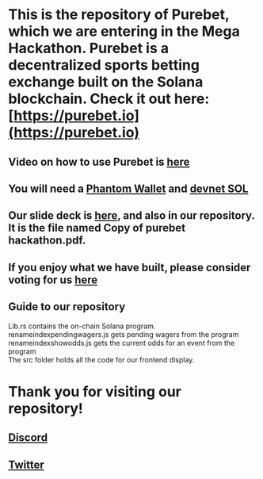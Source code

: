 # This is the repository of Purebet, which we are entering in the Mega Hackathon. Purebet is a decentralized sports betting exchange built on the Solana blockchain. Check it out here: [https://purebet.io](https://purebet.io) 
## Video on how to use Purebet is [here](https://www.dropbox.com/s/r4pz2b2r9ilu9sb/video1939782679%20-%20Copy_1.mp4?dl=0)
## You will need a [Phantom Wallet](https://phantom.app) and [devnet SOL](https://solfaucet.com)
## Our slide deck is [here](https://docs.google.com/presentation/d/1MJtsfr6EWBLVjcTAjV-kkh3lqhjj9fhckuscPt9FeIk/edit?usp=sharing), and also in our repository. It is the file named Copy of purebet hackathon.pdf.
## If you enjoy what we have built, please consider voting for us [here](link)
## Guide to our repository
Lib.rs contains the on-chain Solana program. <br>
renameindexpendingwagers.js gets pending wagers from the program <br>
renameindexshowodds.js gets the current odds for an event from the program <br>
The src folder holds all the code for our frontend display. <br>
# Thank you for visiting our repository!
## [Discord](https://discord.gg/3UWkCEQGka)
## [Twitter](https://twitter.com/Purebet_io)
